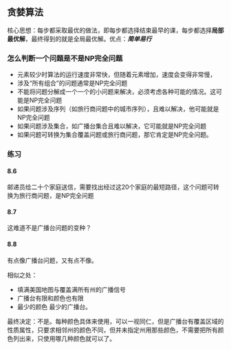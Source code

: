 ## 贪婪算法

核心思想：每步都采取最优的做法，即每步都选择结束最早的课，每步都选择**局部最优解**，最终得到的就是全局最优解。优点：***简单易行***

### 怎么判断一个问题是不是NP完全问题

- 元素较少时算法的运行速度非常快，但随着元素增加，速度会变得非常慢，
- 涉及“所有组合”的问题通常是NP完全问题
- 不能将问题分解成一个一个的小问题来解决，必须考虑各种可能的情况。这可能是NP完全问题
- 如果问题涉及序列（如旅行商问题中的城市序列），且难以解决，他可能就是NP完全问题
- 如果问题涉及集合，如广播台集合且难以解决，它可能就是NP完全问题
- 如果问题可转换为集合覆盖问题或旅行商问题，那它肯定是NP完全问题。

### 练习

#### 8.6

邮递员给二十个家庭送信，需要找出经过这20个家庭的最短路径，这个问题可转换为旅行商问题，是NP完全问题

#### 8.7 

这难道不是广播台问题的变种？

#### 8.8

有点像广播台问题，又有点不像。

相似之处：

- 填满美国地图与覆盖满所有州的广播信号
- 广播台有限和颜色也有限
- 最少的颜色 最少的广播台。

最终决定：不是。每种颜色具体来使用，可以一视同仁，但是广播台有覆盖区域的性质属性，只要求相邻州的颜色不同，但并未指定州用那些颜色，不需要把所有颜色列出来，只使用哪几种颜色就可以了。







